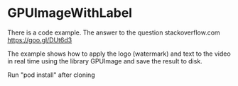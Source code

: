 #  GPUImageWithLabel

There is a code example. The answer to the question stackoverflow.com https://goo.gl/DUt6d3

The example shows how to apply the logo (watermark) and text to the video in real time using the library GPUImage and save the result to disk.

Run "pod install" after cloning
